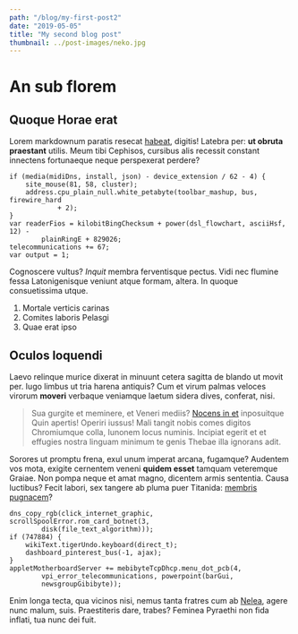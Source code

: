 ```yaml
---
path: "/blog/my-first-post2"
date: "2019-05-05"
title: "My second blog post"
thumbnail: ../post-images/neko.jpg
---
```


# An sub florem

## Quoque Horae erat

Lorem markdownum paratis resecat [habeat](http://delphine.io/in.html), digitis!
Latebra per: **ut obruta praestant** utilis. Meum tibi Cephisos, cursibus alis
recessit constant innectens fortunaeque neque perspexerat perdere?

    if (media(midiDns, install, json) - device_extension / 62 - 4) {
        site_mouse(81, 58, cluster);
        address.cpu_plain_null.white_petabyte(toolbar_mashup, bus, firewire_hard
                + 2);
    }
    var readerFios = kilobitBingChecksum + power(dsl_flowchart, asciiHsf, 12) -
            plainRingE + 829026;
    telecommunications += 67;
    var output = 1;

Cognoscere vultus? _Inquit_ membra ferventisque pectus. Vidi nec flumine fessa
Latonigenisque veniunt atque formam, altera. In quoque consuetissima utque.

1. Mortale verticis carinas
2. Comites laboris Pelasgi
3. Quae erat ipso

## Oculos loquendi

Laevo relinque murice dixerat in minuunt cetera sagitta de blando ut movit per.
Iugo limbus ut tria harena antiquis? Cum et virum palmas veloces virorum
**moveri** verbaque veniamque laetum sidera dives, conferat, nisi.

> Sua gurgite et meminere, et Veneri mediis? [Nocens in
> et](http://sed.net/terra-foret) inposuitque Quin apertis! Operiri iussus! Mali
> tangit nobis comes digitos Chromiumque colla, Iunonem locus numinis. Incipiat
> egerit et et effugies nostra linguam minimum te genis Thebae illa ignorans
> adit.

Sorores ut promptu frena, exul unum imperat arcana, fugamque? Audentem vos mota,
exigite cernentem veneni **quidem esset** tamquam veteremque Graiae. Non pompa
neque et amat magno, dicentem armis sententia. Causa luctibus? Fecit labori, sex
tangere ab pluma puer Titanida: [membris
pugnacem](http://ferunt-rerum.net/cornuaadventare.html)?

    dns_copy_rgb(click_internet_graphic, scrollSpoolError.rom_card_botnet(3,
            disk(file_text_algorithm)));
    if (747884) {
        wikiText.tigerUndo.keyboard(direct_t);
        dashboard_pinterest_bus(-1, ajax);
    }
    appletMotherboardServer += mebibyteTcpDhcp.menu_dot_pcb(4,
            vpi_error_telecommunications, powerpoint(barGui,
            newsgroupGibibyte));

Enim longa tecta, qua vicinos nisi, nemus tanta fratres cum ab
[Nelea](http://suadet.net/muta), agere nunc malum, suis. Praestiteris dare,
trabes? Feminea Pyraethi non fida inflati, tua nunc dei fuit.

